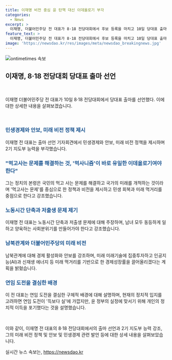 ```yaml
---
title: 이재명 비전 중심 윤 탄핵 대신 이데올로기 부각
categories:
  - News
excerpt: >
  이재명, 더불어민주당 전 대표가 8·18 전당대회에서 후보 등록을 마치고 10일 당대표 출마를 공식화했다. 이를 통해 민생·경제와 외교·안보, 미래 비전 정책을 강조하여 2기 지도부 능력을 부각시키고 대선 출마 선언을 시사함. 또한, 미래 먹거리를 중심으로 한 경제성장률 향상을 위해 노력하고 당원 중심의 대중정당으로의 전환을 강조함. 연임에 대한 이유와 검찰 반발에 대한 비판도 내세움. 2024년 대통령 선거를 앞둔 이 대표의 행보가 주목받을 전망. (단어 수: 89)
feature_text: >
  이재명, 더불어민주당 전 대표가 8·18 전당대회에서 후보 등록을 마치고 10일 당대표 출마를 공식화했다. 이를 통해 민생·경제와 외교·안보, 미래 비전 정책을 강조하여 2기 지도부 능력을 부각시키고 대선 출마 선언을 시사함. 또한, 미래 먹거리를 중심으로 한 경제성장률 향상을 위해 노력하고 당원 중심의 대중정당으로의 전환을 강조함. 연임에 대한 이유와 검찰 반발에 대한 비판도 내세움. 2024년 대통령 선거를 앞둔 이 대표의 행보가 주목받을 전망. (단어 수: 89)
image: 'https://newsdao.kr/res/images/meta/newsdao_breakingnews.jpg'
---
```


<p><img src="https://newsdao.kr/res/images/meta/newsdao_breakingnews.jpg" alt="ontimetimes 속보" /></p>

<h2 data-ke-size="size26">이재명, 8·18 전당대회 당대표 출마 선언</h2>

<p data-ke-size="size16">&nbsp;</p>

<p>이재명 더불어민주당 전 대표가 10일 8·18 전당대회에서 당대표 출마를 선언했다. 이에 대한 상세한 내용을 살펴보겠습니다.</p>

<p data-ke-size="size16">&nbsp;</p>

<h3><b><span style="color: #1a5490;">민생경제와 안보, 미래 비전 정책 제시</span></b></h3>

<p>이재명 전 대표는 출마 선언 기자회견에서 민생경제와 안보, 미래 비전 정책을 제시하며 2기 지도부 능력을 부각했습니다.</p>

<h3><b><span style="color: #1a5490;">"먹고사는 문제를 해결하는 것, '먹사니즘'이 바로 유일한 이데올로기여야 한다"</span></b></h3>

<p>그는 정치의 본령은 국민의 먹고 사는 문제를 해결하고 국가의 미래를 개척하는 것이라며 '먹고사는 문제'를 중심으로 한 정책과 비전을 제시하고 민생 회복과 미래 먹거리를 중점으로 한다고 강조했습니다.</p>

<h3><b><span style="color: #1a5490;">노동시간 단축과 저출생 문제 제기</span></b></h3>

<p>이재명 전 대표는 노동시간 단축과 저출생 문제에 대해 주장하며, 남녀 모두 동등하게 일하고 양육하는 사회분위기를 만들어가야 한다고 강조했습니다.</p>

<h3><b><span style="color: #1a5490;">남북관계와 더불어민주당의 미래 비전</span></b></h3>

<p>남북관계에 대해 경제 활성화와 안보를 강조하며, 미래 미래기술에 집중투자하고 인공지능(AI)과 신재생 에너지 등 미래 먹거리를 기반으로 한 경제성장률을 끌어올리겠다는 계획을 밝혔습니다.</p>

<h3><b><span style="color: #1a5490;">연임 도전을 결심한 배경</span></b></h3>

<p>이 전 대표는 연임 도전을 결심한 구체적 배경에 대해 설명하며, 현재의 정치적 입지를 고려하면 연임 도전이 '득보다 실'에 가깝지만, 윤 정부의 실정에 맞서기 위해 개인의 정치적 이득을 포기했다는 것을 설명했습니다.</p>

<p data-ke-size="size16">&nbsp;</p>

<p>이와 같이, 이재명 전 대표의 8·18 전당대회에서의 출마 선언과 2기 지도부 능력 강조, 그의 미래 비전 정책 및 안보 및 민생경제 관련 발언 등에 대한 상세 내용을 살펴보았습니다.</p>
실시간 뉴스 속보는, <a href="https://newsdao.kr" rel="dofollow">https://newsdao.kr</a>



